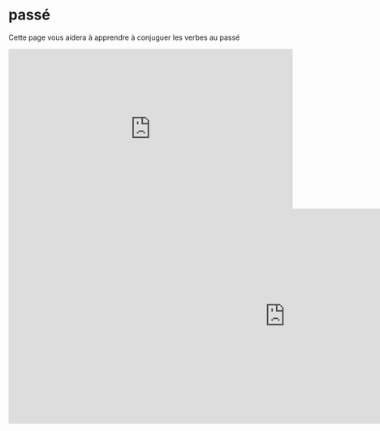 <h1>passé</h1>


Cette page vous aidera à apprendre à conjuguer les verbes au passé


<iframe width="560" height="315" src="https://www.youtube.com/embed/fwfLYFEG44s" frameborder="0" allowfullscreen></iframe>

 <iframe src="https://h5p.org/h5p/embed/36959" width="1090" height="424"frameborder="0" allowfullscreen="allowfullscreen"></iframe><script 
 src="https://h5p.org/sites/all/modules/h5p/library/js/h5p-resizer.js" charset="UTF-8"></script>



